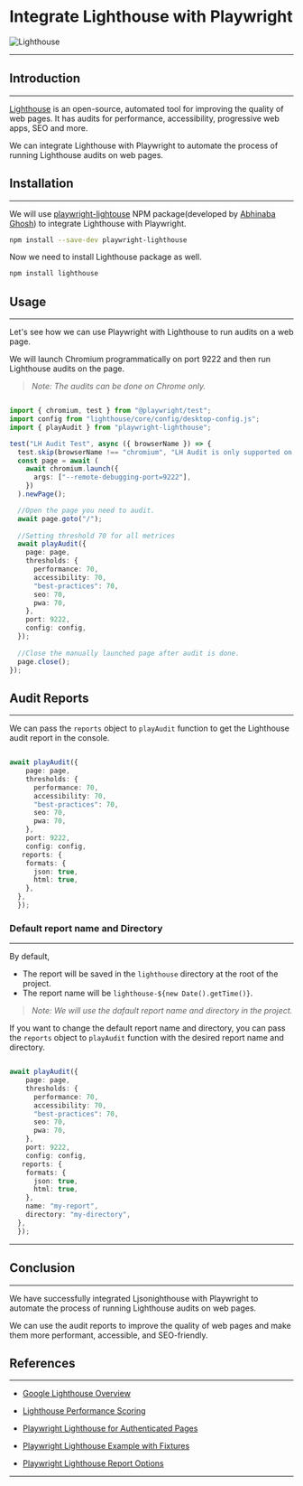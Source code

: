 # Integrate Lighthouse with Playwright

![Lighthouse](https://developer.chrome.com/static/docs/lighthouse/overview/image/lighthouse-logo-3c45f51ca8cfc.svg)

***

## Introduction

***

[Lighthouse](https://developers.google.com/web/tools/lighthouse) is an open-source, automated tool for improving the quality of web pages. It has audits for performance, accessibility, progressive web apps, SEO and more.

We can integrate Lighthouse with Playwright to automate the process of running Lighthouse audits on web pages.

## Installation

***

We will use [playwright-lightouse](https://github.com/abhinaba-ghosh/playwright-lighthouse#readme) NPM package(developed by [Abhinaba Ghosh](https://github.com/abhinaba-ghosh)) to integrate Lighthouse with Playwright.

```bash
npm install --save-dev playwright-lighthouse

```

Now we need to install Lighthouse package as well.

```bash
npm install lighthouse

```

## Usage

***

Let's see how we can use Playwright with Lighthouse to run audits on a web page.

We will launch Chromium programmatically on port 9222 and then run Lighthouse audits on the page.

> *Note: The audits can be done on Chrome only.*

```typescript

import { chromium, test } from "@playwright/test";
import config from "lighthouse/core/config/desktop-config.js";
import { playAudit } from "playwright-lighthouse";

test("LH Audit Test", async ({ browserName }) => {
  test.skip(browserName !== "chromium", "LH Audit is only supported on Chromium");
  const page = await (
    await chromium.launch({
      args: ["--remote-debugging-port=9222"],
    })
  ).newPage();

  //Open the page you need to audit. 
  await page.goto("/");
  
  //Setting threshold 70 for all metrices
  await playAudit({
    page: page,
    thresholds: {
      performance: 70,
      accessibility: 70,
      "best-practices": 70,
      seo: 70,
      pwa: 70,
    },
    port: 9222,
    config: config,
  });
  
  //Close the manually launched page after audit is done.
  page.close();
});

```

## Audit Reports

***
We can pass the `reports` object to `playAudit` function to get the Lighthouse audit report in the console.

```typescript

await playAudit({
    page: page,
    thresholds: {
      performance: 70,
      accessibility: 70,
      "best-practices": 70,
      seo: 70,
      pwa: 70,
    },
    port: 9222,
    config: config,
   reports: {
    formats: {
      json: true, 
      html: true, 
    },
  },
  });

```

### Default report name and Directory

***

By default,

- The report will be saved in the `lighthouse` directory at the root of the project.
- The report name will be `lighthouse-${new Date().getTime()}`.

> *Note: We will use the dafault report name and directory in the project.*

If you want to change the default report name and directory, you can pass the `reports` object to `playAudit` function with the desired report name and directory.

```typescript

await playAudit({
    page: page,
    thresholds: {
      performance: 70,
      accessibility: 70,
      "best-practices": 70,
      seo: 70,
      pwa: 70,
    },
    port: 9222,
    config: config,
   reports: {
    formats: {
      json: true, 
      html: true, 
    },
    name: "my-report",
    directory: "my-directory",
  },
  });

```

***

## Conclusion

***

We have successfully integrated Ljsonighthouse with Playwright to automate the process of running Lighthouse audits on web pages.

We can use the audit reports to improve the quality of web pages and make them more performant, accessible, and SEO-friendly.

## References

***

- [Google Lighthouse Overview](https://developers.google.com/web/tools/lighthouse)
- [Lighthouse Performance Scoring](https://developer.chrome.com/docs/lighthouse/performance/performance-scoring)

- [Playwright Lighthouse for Authenticated Pages](https://www.npmjs.com/package/playwright-lighthouse#running-lighthouse-on-authenticated-routes)
- [Playwright Lighthouse Example with Fixtures](https://www.npmjs.com/package/playwright-lighthouse#usage-with-playwright-test-runner)
- [Playwright Lighthouse Report Options](https://www.npmjs.com/package/playwright-lighthouse#generating-lighthouse-reports-on-lambdatest)

***
